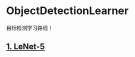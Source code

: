 # ObjectDetectionLearner

目标检测学习路线！

## [1. LeNet-5](https://github.com/RedstoneWill/ObjectDetectionLearner/tree/main/LeNet-5)
